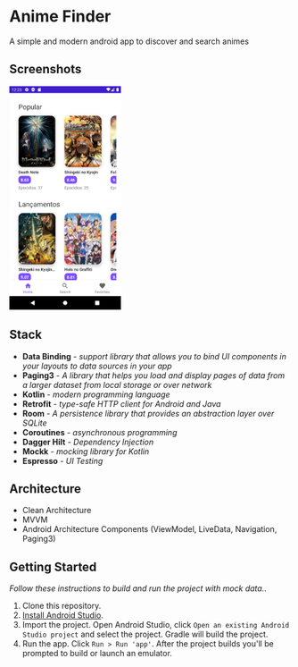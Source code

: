 # Anime Finder
A simple and modern android app to discover and search animes

## Screenshots
<img src="/screenshots/screenshot1.png" width="200">

## Stack
- **Data Binding** - _support library that allows you to bind UI components in your layouts to data sources in your app_
- **Paging3** - _A library that helps you load and display pages of data from a larger dataset from local storage or over network_
- **Kotlin** - _modern programming language_
- **Retrofit** - _type-safe HTTP client for Android and Java_
- **Room** - _A persistence library that provides an abstraction layer over SQLite_
- **Coroutines** - _asynchronous programming_
- **Dagger Hilt** - _Dependency Injection_
- **Mockk** - _mocking library for Kotlin_
- **Espresso** - _UI Testing_

## Architecture 
- Clean Architecture
- MVVM
- Android Architecture Components (ViewModel, LiveData, Navigation, Paging3)

## Getting Started

_Follow these instructions to build and run the project with mock data.._

1. Clone this repository.
2. [Install Android Studio](https://developer.android.com/sdk/index.html).
3. Import the project. Open Android Studio, click `Open an existing Android
   Studio project` and select the project. Gradle will build the project.
4. Run the app. Click `Run > Run 'app'`. After the project builds you'll be
   prompted to build or launch an emulator.

